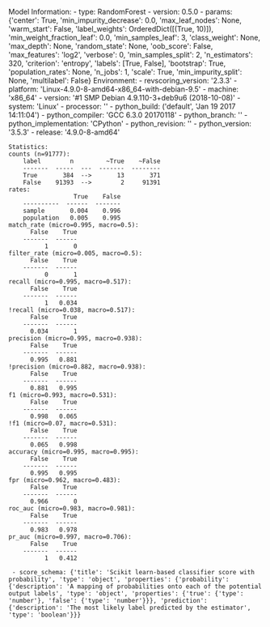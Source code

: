 Model Information:
	 - type: RandomForest
	 - version: 0.5.0
	 - params: {'center': True, 'min_impurity_decrease': 0.0, 'max_leaf_nodes': None, 'warm_start': False, 'label_weights': OrderedDict([(True, 10)]), 'min_weight_fraction_leaf': 0.0, 'min_samples_leaf': 3, 'class_weight': None, 'max_depth': None, 'random_state': None, 'oob_score': False, 'max_features': 'log2', 'verbose': 0, 'min_samples_split': 2, 'n_estimators': 320, 'criterion': 'entropy', 'labels': [True, False], 'bootstrap': True, 'population_rates': None, 'n_jobs': 1, 'scale': True, 'min_impurity_split': None, 'multilabel': False}
	Environment:
	 - revscoring_version: '2.3.3'
	 - platform: 'Linux-4.9.0-8-amd64-x86_64-with-debian-9.5'
	 - machine: 'x86_64'
	 - version: '#1 SMP Debian 4.9.110-3+deb9u6 (2018-10-08)'
	 - system: 'Linux'
	 - processor: ''
	 - python_build: ('default', 'Jan 19 2017 14:11:04')
	 - python_compiler: 'GCC 6.3.0 20170118'
	 - python_branch: ''
	 - python_implementation: 'CPython'
	 - python_revision: ''
	 - python_version: '3.5.3'
	 - release: '4.9.0-8-amd64'
	
	Statistics:
	counts (n=91777):
		label        n         ~True    ~False
		-------  -----  ---  -------  --------
		True       384  -->       13       371
		False    91393  -->        2     91391
	rates:
		              True    False
		----------  ------  -------
		sample       0.004    0.996
		population   0.005    0.995
	match_rate (micro=0.995, macro=0.5):
		  False    True
		-------  ------
		      1       0
	filter_rate (micro=0.005, macro=0.5):
		  False    True
		-------  ------
		      0       1
	recall (micro=0.995, macro=0.517):
		  False    True
		-------  ------
		      1   0.034
	!recall (micro=0.038, macro=0.517):
		  False    True
		-------  ------
		  0.034       1
	precision (micro=0.995, macro=0.938):
		  False    True
		-------  ------
		  0.995   0.881
	!precision (micro=0.882, macro=0.938):
		  False    True
		-------  ------
		  0.881   0.995
	f1 (micro=0.993, macro=0.531):
		  False    True
		-------  ------
		  0.998   0.065
	!f1 (micro=0.07, macro=0.531):
		  False    True
		-------  ------
		  0.065   0.998
	accuracy (micro=0.995, macro=0.995):
		  False    True
		-------  ------
		  0.995   0.995
	fpr (micro=0.962, macro=0.483):
		  False    True
		-------  ------
		  0.966       0
	roc_auc (micro=0.983, macro=0.981):
		  False    True
		-------  ------
		  0.983   0.978
	pr_auc (micro=0.997, macro=0.706):
		  False    True
		-------  ------
		      1   0.412
	
	 - score_schema: {'title': 'Scikit learn-based classifier score with probability', 'type': 'object', 'properties': {'probability': {'description': 'A mapping of probabilities onto each of the potential output labels', 'type': 'object', 'properties': {'true': {'type': 'number'}, 'false': {'type': 'number'}}}, 'prediction': {'description': 'The most likely label predicted by the estimator', 'type': 'boolean'}}}

